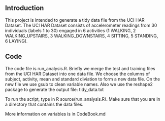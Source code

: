 ## Introduction

This project is intended to generate a tidy data file from the UCI HAR Dataset. The UCI HAR Dataset consists of accelerometer readings from 30 individuals (labels 1 to 30) engaged in 6 activities (1 WALKING, 2 WALKING_UPSTAIRS, 3 WALKING_DOWNSTAIRS, 4 SITTING, 5 STANDING, 6 LAYING).

## Code

The code file is run_analysis.R. Briefly we merge the test and training files from the UCI HAR Dataset into one data file. We choose the columns of subject, activity, mean and standard diviation to form a new data file. On the new file we use gsub to clean variable names. Also we use the reshape2 package to generate the output file: tidy_data.txt

To run the script, type in R
source(run_analysis.R). Make sure that you are in a directory that contains the data files.

More information on variables is in CodeBook.md

